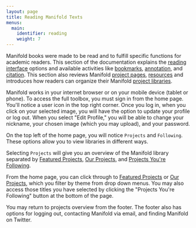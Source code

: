 ```yaml
---
layout: page
title: Reading Manifold Texts
menus:
  main:
    identifier: reading
    weight: 7
---
```

Manifold books were made to be read and to fulfill specific functions for academic readers. This section of the documentation explains the [reading interface](interface/index.html) options and available activities like [bookmarks](interface/bookmarks.html), [annotation](interface/annotating.html), and [citation](library/citing.html). This section also reviews Manifold [project pages](project_page.html), [resources](resources.html) and introduces how readers can organize their Manifold [project libraries](library/index.html).

Manifold works in your internet browser or on your mobile device (tablet or phone). To access the full toolbox, you must sign in from the home page. You'll notice a user icon in the top right corner. Once you log in, when you click on your selected image, you will have the option to update your profile or log out. When you select "Edit Profile," you will be able to change your nickname, your chosen image (which you may upload), and your password.

On the top left of the home page, you will notice `Projects` and `Following`. These options allow you to view libraries in different ways.

Selecting `Projects` will give you an overview of the Manifold library separated by [Featured Projects](library/index.html), [Our Projects](library/index.html), and [Projects You're Following](library/index.html).

From the home page, you can click through to [Featured Projects](library/index.html) or [Our Projects](library/index.html), which you filter by theme from drop down menus. You may also access those titles you have selected by clicking the "Projects You're Following" button at the bottom of the page.

You may return to projects overview from the footer. The footer also has options for logging out, contacting Manifold via email, and finding Manifold on Twitter.

<!--
## Getting Started
What does documentation for the Manifold reader look like? When you open up a book on Manifold, you have many options for the look of your reading interface. This documentation is here to help. How do I change the font? Where do my notes go? How do I skip to the next chapter? Manifold strives to make your digital reading experience straightforward and to aid your digital note-taking and citation. As a reader, you will have your own sense of how a digital text works and how it fits into your regular work flow. These features do some of the work for you without imposing on your personal preferences.
-->
